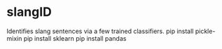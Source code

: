 # slangID
Identifies slang sentences via a few trained classifiers. 
pip install pickle-mixin
pip install sklearn
pip install pandas
